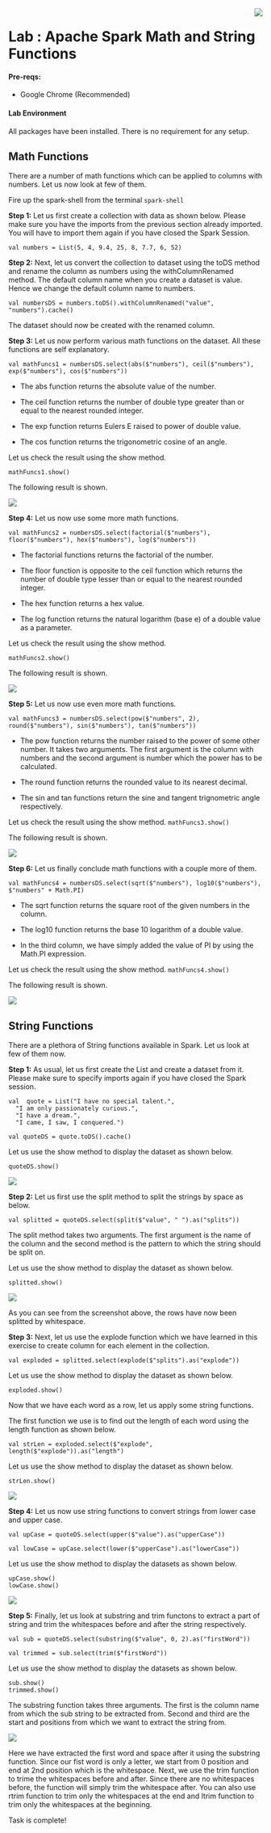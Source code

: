 <img align="right" src="./logo-small.png">

# Lab : Apache Spark Math and String Functions

#### Pre-reqs:
- Google Chrome (Recommended)

#### Lab Environment
All packages have been installed. There is no requirement for any setup.












## Math Functions

There are a number of math functions which can be applied to columns with numbers. Let us now look at few of them.

Fire up the spark-shell from the terminal `spark-shell`

**Step 1:** Let us first create a collection with data as shown below. Please make sure you have the imports from the previous section already imported. You will have to import them again if you have closed the Spark Session.

`val numbers = List(5, 4, 9.4, 25, 8, 7.7, 6, 52)` 

**Step 2:** Next, let us convert the collection to dataset using the toDS method and rename the column as numbers using the withColumnRenamed method. The default column name when you create a dataset is value. Hence we change the default column name to numbers.

`val numbersDS = numbers.toDS().withColumnRenamed("value", "numbers").cache()` 

The dataset should now be created with the renamed column.


**Step 3:** Let us now perform various math functions on the dataset. All these functions are self explanatory.

`val mathFuncs1 = numbersDS.select(abs($"numbers"), ceil($"numbers"), exp($"numbers"), cos($"numbers"))` 

- The abs function returns the absolute value of the number.

- The ceil function returns the number of double type greater than or equal to the nearest rounded integer. 

- The exp function returns Eulers E raised to power of double value.

- The cos function returns the trigonometric cosine of an angle.

Let us check the result using the show method.

`mathFuncs1.show()` 

The following result is shown.

![](./Screenshots/Chapter_8/Selection_040.png)


 

**Step 4:** Let us now use some more math functions.

`val mathFuncs2 = numbersDS.select(factorial($"numbers"), floor($"numbers"), hex($"numbers"), log($"numbers"))` 

- The factorial functions returns the factorial of the number.

- The floor function is opposite to the ceil function which returns the number of double type lesser than or equal to the nearest rounded integer.

- The hex function returns a hex value.

- The log function returns the natural logarithm (base e) of a double value as a parameter.

Let us check the result using the show method.

`mathFuncs2.show()` 
 
The following result is shown.

![](./Screenshots/Chapter_8/Selection_042.png)



**Step 5:** Let us now use even more math functions.

`val mathFuncs3 = numbersDS.select(pow($"numbers", 2), round($"numbers"), sin($"numbers"), tan($"numbers"))` 

- The pow function returns the number raised to the power of some other number. It takes two arguments. The first argument is the column with numbers and the second argument is number which the power has to be calculated.

- The round function returns the rounded value to its nearest decimal.

- The sin and tan functions return the sine and tangent trignometric angle respectively.

Let us check the result using the show method.
`mathFuncs3.show()` 

The following result is shown.

![](./Screenshots/Chapter_8/Selection_043.png)


**Step 6:** Let us finally conclude math functions with a couple more of them.

`val mathFuncs4 = numbersDS.select(sqrt($"numbers"), log10($"numbers"), $"numbers" + Math.PI)` 

- The sqrt function returns the square root of the given numbers in the column.

- The log10 function returns the base 10 logarithm of a double value.

- In the third column, we have simply added the value of PI by using the Math.PI expression.

Let us check the result using the show method.
`mathFuncs4.show()` 


The following result is shown.

![](./Screenshots/Chapter_8/Selection_044.png)

## String Functions

There are a plethora of String functions available in Spark. Let us look at few of them now.

**Step 1:** As usual, let us first create the List and create a dataset from it. Please make sure to specify imports again if you have closed the Spark session.

```
val  quote = List("I have no special talent.",
  "I am only passionately curious.",
  "I have a dream.",
  "I came, I saw, I conquered.")
``` 

`val quoteDS = quote.toDS().cache()` 

Let us use the show method to display the dataset as shown below.

`quoteDS.show()` 

![](./Screenshots/Chapter_8/Selection_044.png)

 

**Step 2:** Let us first use the split method to split the strings by space as below.

`val splitted = quoteDS.select(split($"value", " ").as("splits"))`

The split method takes two arguments. The first argument is the name of the column and the second method is the pattern to which the string should be split on.

Let us use the show method to display the dataset as shown below.

`splitted.show()`
 
![](./Screenshots/Chapter_8/Selection_045.png)

As you can see from the screenshot above, the rows have now been splitted by whitespace.

**Step 3:** Next, let us use the explode function which we have learned in this exercise to create column for each element in the collection.

`val exploded = splitted.select(explode($"splits").as("explode"))` 

Let us use the show method to display the dataset as shown below.

`exploded.show()`

Now that we have each word as a row, let us apply some string functions.

The first function we use is to find out the length of each word using the length function as shown below.

`val strLen = exploded.select($"explode", length($"explode")).as("length")`

Let us use the show method to display the dataset as shown below.

`strLen.show()`

![](./Screenshots/Chapter_8/Selection_047.png)



**Step 4:** Let us now use string functions to convert strings from lower case and upper case.

`val upCase = quoteDS.select(upper($"value").as("upperCase"))`

`val lowCase = upCase.select(lower($"upperCase").as("lowerCase"))`

Let us use the show method to display the datasets as shown below.

```
upCase.show()
lowCase.show()
```

![](./Screenshots/Chapter_8/Selection_049.png)

**Step 5:** Finally, let us look at  substring and trim functons to extract a part of string and trim the whitespaces before and after the string respectively.

`val sub = quoteDS.select(substring($"value", 0, 2).as("firstWord"))`

`val trimmed = sub.select(trim($"firstWord"))`

Let us use the show method to display the datasets as shown below.

```
sub.show()
trimmed.show()
```

The substring function takes three arguments. The first is the column name from which the sub string to be extracted from. Second and third are the start and positions from which we want to extract the string from.

![](./Screenshots/Chapter_8/Selection_050.png)

Here we have extracted the first word and space after it using the substring function. Since our fist word is only a letter, we start from 0 position and end at 2nd position which is the whitespace. Next, we use the trim function to trime the whitespaces before and after. Since there are no whitespaces before, the function will simply trim the whitespace after. You can also use rtrim function to trim only the whitespaces at the end and ltrim function to trim only the whitespaces at the beginning.

Task is complete!



















































































